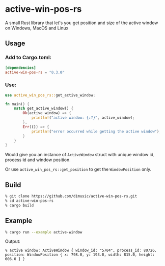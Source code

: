# active-win-pos-rs

A small Rust library that let's you get position and size of the active window on Windows, MacOS and Linux

## Usage

### Add to Cargo.toml:
```toml
[dependencies]
active-win-pos-rs = "0.3.0"
```

### Use:
```rust
use active_win_pos_rs::get_active_window;

fn main() {
    match get_active_window() {
        Ok(active_window) => {
            println!("active window: {:?}", active_window);
        },
        Err(()) => {
            println!("error occurred while getting the active window");
        }
    }
}
```
Would give you an instance of ```ActiveWindow``` struct with unique window id, process id and window position.

Or use ``` active_win_pos_rs::get_position ``` to get the ```WindowPosition``` only.

## Build

```sh
% git clone https://github.com/dimusic/active-win-pos-rs.git
% cd active-win-pos-rs
% cargo build
```

## Example
```sh
% cargo run --example active-window
```
Output:
```
% active window: ActiveWindow { window_id: "5704", process_id: 80726, position: WindowPosition { x: 798.0, y: 193.0, width: 815.0, height: 606.0 } }
```
